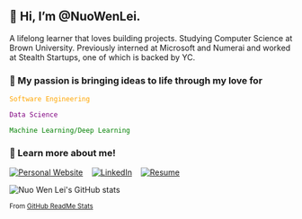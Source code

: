 ## 👋 Hi, I’m @NuoWenLei.

A lifelong learner that loves building projects. Studying Computer Science at Brown University. Previously interned at Microsoft and Numerai and worked at Stealth Startups, one of which is backed by YC.
 
### 🌱 My passion is bringing ideas to life through my love for

<code style="color : orange">Software Engineering</code>

<code style="color : purple">Data Science</code>

<code style="color : green">Machine Learning/Deep Learning</code>

### 🤖 Learn more about me!

[![Personal Website](https://img.shields.io/badge/Personal_Website-116D6E.svg?style=for-the-badge&logoColor=white)](https://nuowenlei.github.io/personal-portfolio/)&nbsp;&nbsp;&nbsp;&nbsp;[![LinkedIn](https://img.shields.io/badge/LinkedIn-0077B5?style=for-the-badge&logo=linkedin&logoColor=white)](https://www.linkedin.com/in/nuo-wen-lei/)&nbsp;&nbsp;&nbsp;&nbsp;[![Resume](https://img.shields.io/badge/Resume-dc0073.svg?style=for-the-badge&logoColor=white)](https://nuowenlei.github.io/personal-portfolio/resume.pdf)

![Nuo Wen Lei's GitHub stats](https://github-readme-stats.vercel.app/api?username=NuoWenLei&show_icons=true&hide=stars)

<sub>From [GitHub ReadMe Stats](https://github.com/anuraghazra/github-readme-stats)</sub>

<!---
NuoWenLei/NuoWenLei is a ✨ special ✨ repository because its `README.md` (this file) appears on your GitHub profile.
You can click the Preview link to take a look at your changes.
--->
